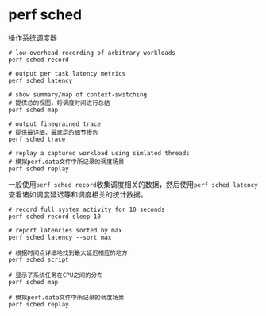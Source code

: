 # perf sched

操作系统调度器

```
# low-overhead recording of arbitrary workloads
perf sched record

# output per task latency metrics
perf sched latency

# show summary/map of context-switching
# 提供总的视图，将调度时间进行总结
perf sched map

# output finegrained trace
# 提供最详细，最底层的细节报告
perf sched trace

# replay a captured workload using simlated threads
# 模拟perf.data文件中所记录的调度场景
perf sched replay
```

一般使用`perf sched record`收集调度相关的数据，然后使用`perf sched latency`查看诸如调度延迟等和调度相关的统计数据。

```
# record full system activity for 10 seconds
perf sched record sleep 10

# report latencies sorted by max
perf sched latency --sort max

# 根据时间点详细地找到最大延迟相应的地方
perf sched script

# 显示了系统任务在CPU之间的分布
perf sched map

# 模拟perf.data文件中所记录的调度场景
perf sched replay
```
